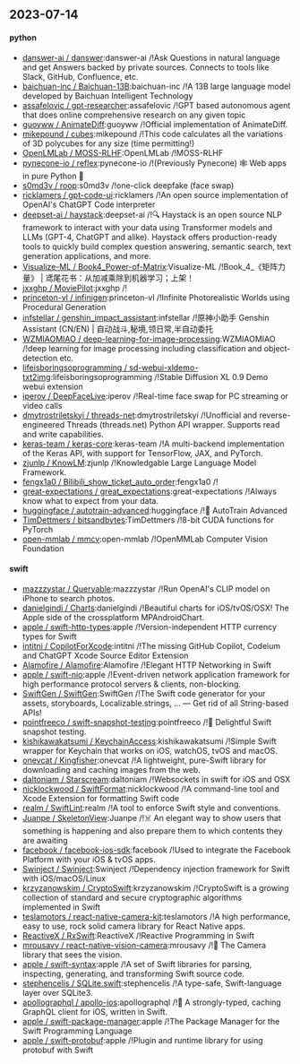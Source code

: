 ## 2023-07-14

#### python
* [danswer-ai / danswer](https://github.com/danswer-ai/danswer):danswer-ai /!Ask Questions in natural language and get Answers backed by private sources. Connects to tools like Slack, GitHub, Confluence, etc.
* [baichuan-inc / Baichuan-13B](https://github.com/baichuan-inc/Baichuan-13B):baichuan-inc /!A 13B large language model developed by Baichuan Intelligent Technology
* [assafelovic / gpt-researcher](https://github.com/assafelovic/gpt-researcher):assafelovic /!GPT based autonomous agent that does online comprehensive research on any given topic
* [guoyww / AnimateDiff](https://github.com/guoyww/AnimateDiff):guoyww /!Official implementation of AnimateDiff.
* [mikepound / cubes](https://github.com/mikepound/cubes):mikepound /!This code calculates all the variations of 3D polycubes for any size (time permitting!)
* [OpenLMLab / MOSS-RLHF](https://github.com/OpenLMLab/MOSS-RLHF):OpenLMLab /!MOSS-RLHF
* [pynecone-io / reflex](https://github.com/pynecone-io/reflex):pynecone-io /!(Previously Pynecone)
🕸
Web apps in pure Python
🐍
* [s0md3v / roop](https://github.com/s0md3v/roop):s0md3v /!one-click deepfake (face swap)
* [ricklamers / gpt-code-ui](https://github.com/ricklamers/gpt-code-ui):ricklamers /!An open source implementation of OpenAI's ChatGPT Code interpreter
* [deepset-ai / haystack](https://github.com/deepset-ai/haystack):deepset-ai /!🔍
Haystack is an open source NLP framework to interact with your data using Transformer models and LLMs (GPT-4, ChatGPT and alike). Haystack offers production-ready tools to quickly build complex question answering, semantic search, text generation applications, and more.
* [Visualize-ML / Book4_Power-of-Matrix](https://github.com/Visualize-ML/Book4_Power-of-Matrix):Visualize-ML /!Book_4_《矩阵力量》 | 鸢尾花书：从加减乘除到机器学习；上架！
* [jxxghp / MoviePilot](https://github.com/jxxghp/MoviePilot):jxxghp /!
* [princeton-vl / infinigen](https://github.com/princeton-vl/infinigen):princeton-vl /!Infinite Photorealistic Worlds using Procedural Generation
* [infstellar / genshin_impact_assistant](https://github.com/infstellar/genshin_impact_assistant):infstellar /!原神小助手 Genshin Assistant (CN/EN) | 自动战斗,秘境,领日常,半自动委托
* [WZMIAOMIAO / deep-learning-for-image-processing](https://github.com/WZMIAOMIAO/deep-learning-for-image-processing):WZMIAOMIAO /!deep learning for image processing including classification and object-detection etc.
* [lifeisboringsoprogramming / sd-webui-xldemo-txt2img](https://github.com/lifeisboringsoprogramming/sd-webui-xldemo-txt2img):lifeisboringsoprogramming /!Stable Diffusion XL 0.9 Demo webui extension
* [iperov / DeepFaceLive](https://github.com/iperov/DeepFaceLive):iperov /!Real-time face swap for PC streaming or video calls
* [dmytrostriletskyi / threads-net](https://github.com/dmytrostriletskyi/threads-net):dmytrostriletskyi /!Unofficial and reverse-engineered Threads (threads.net) Python API wrapper. Supports read and write capabilities.
* [keras-team / keras-core](https://github.com/keras-team/keras-core):keras-team /!A multi-backend implementation of the Keras API, with support for TensorFlow, JAX, and PyTorch.
* [zjunlp / KnowLM](https://github.com/zjunlp/KnowLM):zjunlp /!Knowledgable Large Language Model Framework.
* [fengx1a0 / Bilibili_show_ticket_auto_order](https://github.com/fengx1a0/Bilibili_show_ticket_auto_order):fengx1a0 /!
* [great-expectations / great_expectations](https://github.com/great-expectations/great_expectations):great-expectations /!Always know what to expect from your data.
* [huggingface / autotrain-advanced](https://github.com/huggingface/autotrain-advanced):huggingface /!🤗
AutoTrain Advanced
* [TimDettmers / bitsandbytes](https://github.com/TimDettmers/bitsandbytes):TimDettmers /!8-bit CUDA functions for PyTorch
* [open-mmlab / mmcv](https://github.com/open-mmlab/mmcv):open-mmlab /!OpenMMLab Computer Vision Foundation

#### swift
* [mazzzystar / Queryable](https://github.com/mazzzystar/Queryable):mazzzystar /!Run OpenAI's CLIP model on iPhone to search photos.
* [danielgindi / Charts](https://github.com/danielgindi/Charts):danielgindi /!Beautiful charts for iOS/tvOS/OSX! The Apple side of the crossplatform MPAndroidChart.
* [apple / swift-http-types](https://github.com/apple/swift-http-types):apple /!Version-independent HTTP currency types for Swift
* [intitni / CopilotForXcode](https://github.com/intitni/CopilotForXcode):intitni /!The missing GitHub Copilot, Codeium and ChatGPT Xcode Source Editor Extension
* [Alamofire / Alamofire](https://github.com/Alamofire/Alamofire):Alamofire /!Elegant HTTP Networking in Swift
* [apple / swift-nio](https://github.com/apple/swift-nio):apple /!Event-driven network application framework for high performance protocol servers & clients, non-blocking.
* [SwiftGen / SwiftGen](https://github.com/SwiftGen/SwiftGen):SwiftGen /!The Swift code generator for your assets, storyboards, Localizable.strings, … — Get rid of all String-based APIs!
* [pointfreeco / swift-snapshot-testing](https://github.com/pointfreeco/swift-snapshot-testing):pointfreeco /!📸
Delightful Swift snapshot testing.
* [kishikawakatsumi / KeychainAccess](https://github.com/kishikawakatsumi/KeychainAccess):kishikawakatsumi /!Simple Swift wrapper for Keychain that works on iOS, watchOS, tvOS and macOS.
* [onevcat / Kingfisher](https://github.com/onevcat/Kingfisher):onevcat /!A lightweight, pure-Swift library for downloading and caching images from the web.
* [daltoniam / Starscream](https://github.com/daltoniam/Starscream):daltoniam /!Websockets in swift for iOS and OSX
* [nicklockwood / SwiftFormat](https://github.com/nicklockwood/SwiftFormat):nicklockwood /!A command-line tool and Xcode Extension for formatting Swift code
* [realm / SwiftLint](https://github.com/realm/SwiftLint):realm /!A tool to enforce Swift style and conventions.
* [Juanpe / SkeletonView](https://github.com/Juanpe/SkeletonView):Juanpe /!☠️
An elegant way to show users that something is happening and also prepare them to which contents they are awaiting
* [facebook / facebook-ios-sdk](https://github.com/facebook/facebook-ios-sdk):facebook /!Used to integrate the Facebook Platform with your iOS & tvOS apps.
* [Swinject / Swinject](https://github.com/Swinject/Swinject):Swinject /!Dependency injection framework for Swift with iOS/macOS/Linux
* [krzyzanowskim / CryptoSwift](https://github.com/krzyzanowskim/CryptoSwift):krzyzanowskim /!CryptoSwift is a growing collection of standard and secure cryptographic algorithms implemented in Swift
* [teslamotors / react-native-camera-kit](https://github.com/teslamotors/react-native-camera-kit):teslamotors /!A high performance, easy to use, rock solid camera library for React Native apps.
* [ReactiveX / RxSwift](https://github.com/ReactiveX/RxSwift):ReactiveX /!Reactive Programming in Swift
* [mrousavy / react-native-vision-camera](https://github.com/mrousavy/react-native-vision-camera):mrousavy /!📸
The Camera library that sees the vision.
* [apple / swift-syntax](https://github.com/apple/swift-syntax):apple /!A set of Swift libraries for parsing, inspecting, generating, and transforming Swift source code.
* [stephencelis / SQLite.swift](https://github.com/stephencelis/SQLite.swift):stephencelis /!A type-safe, Swift-language layer over SQLite3.
* [apollographql / apollo-ios](https://github.com/apollographql/apollo-ios):apollographql /!📱
A strongly-typed, caching GraphQL client for iOS, written in Swift.
* [apple / swift-package-manager](https://github.com/apple/swift-package-manager):apple /!The Package Manager for the Swift Programming Language
* [apple / swift-protobuf](https://github.com/apple/swift-protobuf):apple /!Plugin and runtime library for using protobuf with Swift
